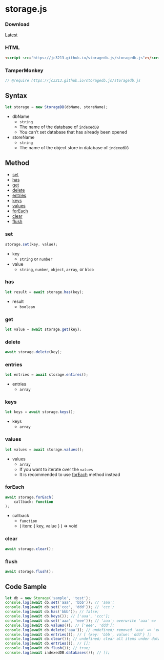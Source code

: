 # storage.js

### Download
[Latest](//jc3213.github.io/storagedb.js/storagedb.js)

### HTML
```HTML
<script src="https://jc3213.github.io/storagedb.js/storagedb.js"></script>
```

### TamperMonkey
```javascript
// @require https://jc3213.github.io/storagedb.js/storagedb.js
```

## Syntax
```javascript
let storage = new StorageDB(dbName, storeName);
```
- dbName
    - `string`
    - The name of the database of `indexedDB`
    - You can't set database that has already been opened
- storeName
    - `string`
    - The name of the object store in database of `indexedDB`

## Method
- [set](#set)
- [has](#has)
- [get](#get)
- [delete](#delete)
- [entries](#entries)
- [keys](#keys)
- [values](#values)
- [forEach](#foreach)
- [clear](#clear)
- [flush](#flush)

### set
```javascript
storage.set(key, value);
```
- key
    - `string` or `number`
- value
    - `string`, `number`, `object`, `array`, or `blob`

### has
```javascript
let result = await storage.has(key);
```
- result
    - `boolean`

### get
```javascript
let value = await storage.get(key);
```

### delete
```javascript
await storage.delete(key);
```

### entries
```javascript
let entries = await storage.entires();
```
- entries
    - `array`

### keys
```javascript
let keys = await storage.keys();
```
- keys
    - `array`

### values
```javascript
let values = await storage.values();
```
- values
    - `array`
    - If you want to iterate over the `values`
    - It is recommended to use [forEach](#forEach) method instead

### forEach
```javascript
await storage.forEach(
    callback: function
);
```
- callback
    - `function`
    - ( item: { key, value } ) => void

### clear
```javascript
await storage.clear();
```

### flush
```javascript
await storage.flush();
```

## Code Sample
```javascript
let db = new Storage('sample', 'test');
console.log(await db.set('aaa', 'bbb')); // 'aaa';
console.log(await db.set('ccc', 'ddd')); // 'ccc';
console.log(await db.has('bbb')); // false;
console.log(await db.keys()); // ['aaa', 'ccc'];
console.log(await db.set('aaa', 'eee')); // 'aaa'; overwrite 'aaa' => 'eee';
console.log(await db.values()); // ['eee', 'ddd'];
console.log(await db.delete('aaa')); // undefined; removed 'aaa' => 'eee';
console.log(await db.entries()); // [ {key: 'bbb', value: 'ddd'} ];
console.log(await db.clear()); // undefined; clear all items under database 'sample' -> object store 'test'
console.log(await db.entries()); // [];
console.log(await db.flush()); // true;
console.log(await indexedDB.databases()); // [];
```
